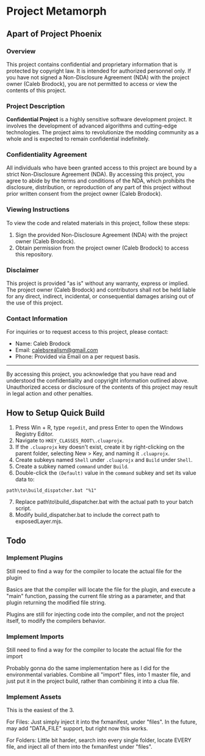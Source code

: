 # Project Metamorph

## Apart of Project Phoenix

### Overview

This project contains confidential and proprietary information that is protected by copyright law. It is intended for authorized personnel only. If you have not signed a Non-Disclosure Agreement (NDA) with the project owner (Caleb Brodock), you are not permitted to access or view the contents of this project.

### Project Description

**Confidential Project** is a highly sensitive software development project. It involves the development of advanced algorithms and cutting-edge technologies. The project aims to revolutionize the modding community as a whole and is expected to remain confidential indefinitely.

### Confidentiality Agreement

All individuals who have been granted access to this project are bound by a strict Non-Disclosure Agreement (NDA). By accessing this project, you agree to abide by the terms and conditions of the NDA, which prohibits the disclosure, distribution, or reproduction of any part of this project without prior written consent from the project owner (Caleb Brodock).

### Viewing Instructions

To view the code and related materials in this project, follow these steps:

1. Sign the provided Non-Disclosure Agreement (NDA) with the project owner (Caleb Brodock).
2. Obtain permission from the project owner (Caleb Brodock) to access this repository.

### Disclaimer

This project is provided "as is" without any warranty, express or implied. The project owner (Caleb Brodock) and contributors shall not be held liable for any direct, indirect, incidental, or consequential damages arising out of the use of this project.

### Contact Information

For inquiries or to request access to this project, please contact:

- Name: Caleb Brodock
- Email: calebsrealism@gmail.com
- Phone: Provided via Email on a per request basis.

---

By accessing this project, you acknowledge that you have read and understood the confidentiality and copyright information outlined above. Unauthorized access or disclosure of the contents of this project may result in legal action and other penalties.

## How to Setup Quick Build

1. Press Win + R, type `regedit`, and press Enter to open the Windows Registry Editor.
2. Navigate to `HKEY_CLASSES_ROOT\.cluaprojx`.
3. If the `.cluaprojx` key doesn't exist, create it by right-clicking on the parent folder, selecting New > Key, and naming it `.cluaprojx`.
4. Create subkeys named `Shell` under `.cluaprojx` and `Build` under `Shell`.
5. Create a subkey named `command` under `Build`.
6. Double-click the `(Default)` value in the `command` subkey and set its value data to:

```batch
path\to\build_dispatcher.bat "%1"
```

7. Replace path\to\build_dispatcher.bat with the actual path to your batch script.
8. Modify build_dispatcher.bat to include the correct path to exposedLayer.mjs.

## Todo

### Implement Plugins

Still need to find a way for the compiler to locate the actual file for the plugin

Basics are that the compiler will locate the file for the plugin, and execute a "main" function, passing the current
file string as a parameter, and that plugin returning the modified file string.

Plugins are still for injecting code into the compiler, and not the project itself, to modify the compilers behavior.

### Implement Imports

Still need to find a way for the compiler to locate the actual file for the import

Probably gonna do the same implementation here as I did for the environmental variables.
Combine all "import" files, into 1 master file, and just put it in the project build, rather than combining it into a clua file.

### Implement Assets

This is the easiest of the 3.

For Files:
Just simply inject it into the fxmanifest, under "files". In the future, may add "DATA_FILE" support, but right now this works.

For Folders:
Little bit harder, search into every single folder, locate EVERY file, and inject all of them into the fxmanifest under "files".
